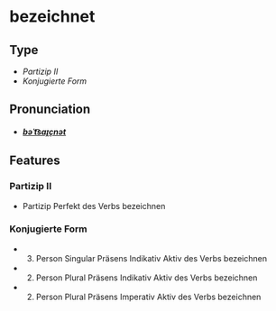 # bezeichnet
## Type
- _Partizip II_
- _Konjugierte Form_
## Pronunciation
- **_[bəˈt͡saɪ̯çnət](https://commons.wikimedia.org/wiki/File:De-bezeichnet.ogg)_**
## Features
### Partizip II
-  Partizip Perfekt des Verbs bezeichnen
### Konjugierte Form
-  3. Person Singular Präsens Indikativ Aktiv des Verbs bezeichnen
-  2. Person Plural Präsens Indikativ Aktiv des Verbs bezeichnen
-  2. Person Plural Präsens Imperativ Aktiv des Verbs bezeichnen
